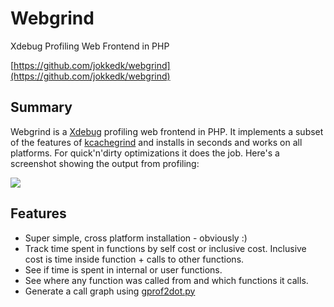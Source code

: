 # Webgrind

Xdebug Profiling Web Frontend in PHP

[https://github.com/jokkedk/webgrind](https://github.com/jokkedk/webgrind)

## Summary

Webgrind is a [Xdebug](http://www.xdebug.org) profiling web frontend in PHP. It implements a subset of the features of [kcachegrind](http://kcachegrind.sourceforge.net/html/Home.html) and installs in seconds and works on all platforms. For quick'n'dirty optimizations it does the job. Here's a screenshot showing the output from profiling:

[![](http://jokke.dk/media/2008-webgrind/webgrind_small.png)](http://jokke.dk/media/2008-webgrind/webgrind_large.png)

## Features

* Super simple, cross platform installation - obviously :)
* Track time spent in functions by self cost or inclusive cost. Inclusive cost is time inside function + calls to other functions.
* See if time is spent in internal or user functions.
* See where any function was called from and which functions it calls.
* Generate a call graph using [gprof2dot.py](https://github.com/jrfonseca/gprof2dot)
